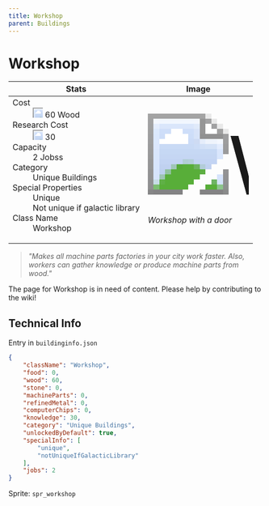 ```yaml
---
title: Workshop
parent: Buildings
---
```

# Workshop

[//]: # (Pre-generated content)
<table><thead><tr><th>Stats</th><th>Image</th></tr></thead><tbody><tr><td><dl><dt>Cost</dt><dd><div class="resource-icon"><img style="object-position: -637px -751px;" src="https://tfe2-wiki.github.io/assets/sprites.png"></div> 60 Wood</dd><dt>Research Cost</dt><dd><div class="resource-icon"><img style="object-position: -268px -522px;" src="https://tfe2-wiki.github.io/assets/sprites.png"></div> 30</dd><dt>Capacity</dt><dd>2 Jobss</dd><dt>Category</dt><dd>Unique Buildings</dd><dt>Special Properties</dt><dd>Unique<br>Not unique if galactic library</dd><dt>Class Name</dt><dd>Workshop</dd></dl></td><td><style>.building-image {width: 200px;height: 200px;overflow: hidden;position: relative;}.building-image img {image-rendering: pixelated;object-fit: none;transform: scale(10);transform-origin: left top;position: absolute;left: 0;top: 0;}.resource-image {width: 200px;height: 200px;overflow: hidden;position: relative;}.resource-image img {image-rendering: pixelated;object-fit: none;transform: scale(20);transform-origin: left top;position: absolute;left: 0;top: 0;}.building-icon {width: 20px;height: 20px;overflow: hidden;position: relative;display: inline-block;}.building-icon img {image-rendering: pixelated;object-fit: none;transform: scale(1);transform-origin: left top;position: absolute;left: 0;top: 0;}.resource-icon {width: 20px;height: 20px;overflow: hidden;position: relative;display: inline-block;}.resource-icon img {image-rendering: pixelated;object-fit: none;transform: scale(2);transform-origin: left top;position: absolute;left: 0;top: 0;}</style><div class="building-image"><img style="object-position: -390px -1008px;" src="https://tfe2-wiki.github.io/assets/sprites.png" alt="Workshop Back"><img style="object-position: -368px -1008px;" src="https://tfe2-wiki.github.io/assets/sprites.png" alt="Workshop"></div><i>Workshop with a door</i></td></tr></tbody></table><blockquote><i>"Makes all machine parts factories in your city work faster. Also, workers can gather knowledge or produce machine parts from wood."</i></blockquote>

The page for Workshop is in need of content. Please help by contributing to the wiki!

## Technical Info
Entry in `buildinginfo.json`

```json
{
    "className": "Workshop",
    "food": 0,
    "wood": 60,
    "stone": 0,
    "machineParts": 0,
    "refinedMetal": 0,
    "computerChips": 0,
    "knowledge": 30,
    "category": "Unique Buildings",
    "unlockedByDefault": true,
    "specialInfo": [
        "unique",
        "notUniqueIfGalacticLibrary"
    ],
    "jobs": 2
}
```

Sprite: `spr_workshop`

